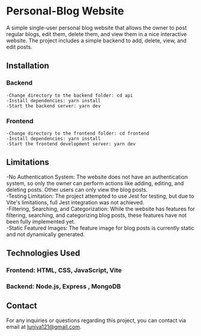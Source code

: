 # Personal-Blog Website

A simple single-user personal blog website that allows the owner to post regular blogs, edit them, delete them, and view them in a nice interactive website. The project includes a simple backend to add, delete, view, and edit posts.

## Installation
  ### Backend
    -Change directory to the backend folder: cd api
    -Install dependencies: yarn install
    -Start the backend server: yarn dev
  ### Frontend
    -Change directory to the frontend folder: cd frontend
    -Install dependencies: yarn install
    -Start the frontend development server: yarn dev

## Limitations
  -No Authentication System: The website does not have an authentication system, so only the owner can perform actions like adding, editing, and deleting posts. Other users can only view the blog posts.<br/>
  -Testing Limitation: The project attempted to use Jest for testing, but due to Vite's limitations, full Jest integration was not achieved.<br/>
  -Filtering, Searching, and Categorization: While the website has features for filtering, searching, and categorizing blog posts, these features have not been fully implemented yet.<br/>
  -Static Featured Images: The feature image for blog posts is currently static and not dynamically generated.<br/>

## Technologies Used
 ### Frontend: HTML, CSS, JavaScript, Vite 
  ### Backend: Node.js, Express , MongoDB 

## Contact
For any inquiries or questions regarding this project, you can contact via email at luniva121@gmail.com.
